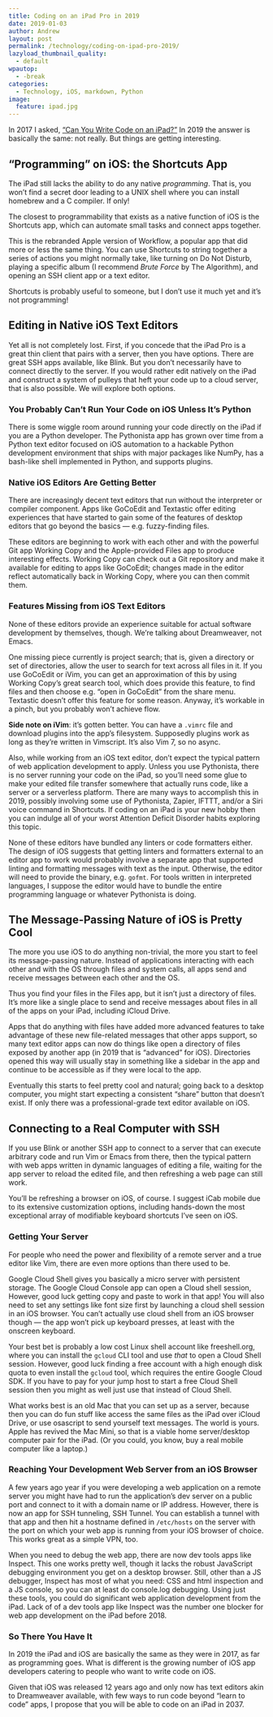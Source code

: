 ```yaml
---
title: Coding on an iPad Pro in 2019
date: 2019-01-03
author: Andrew
layout: post
permalink: /technology/coding-on-ipad-pro-2019/
lazyload_thumbnail_quality:
  - default
wpautop:
  - -break
categories:
  - Technology, iOS, markdown, Python
image:
  feature: ipad.jpg
---
```


In 2017 I asked, [“Can You Write Code on an iPad?”](https://andrewbrookins.com/tech/can-you-write-code-on-an-ipad/) In 2019 the answer is basically the same: not really. But things are getting interesting.

## “Programming” on iOS: the Shortcuts App

The iPad still lacks the ability to do any native _programming_. That is, you won’t find a secret door leading to a UNIX shell where you can install homebrew and a C compiler. If only!

The closest to programmability that exists as a native function of iOS is the Shortcuts app, which can automate small tasks and connect apps together.

This is the rebranded Apple version of Workflow, a popular app that did more or less the same thing. You can use Shortcuts to string together a series of actions you might normally take, like turning on Do Not Disturb, playing a specific album (I recommend _Brute Force_ by The Algorithm), and opening an SSH client app or a text editor.

Shortcuts is probably useful to someone, but I don’t use it much yet and it’s not programming!

## Editing in Native iOS Text Editors

Yet all is not completely lost. First, if you concede that the iPad Pro is a great thin client that pairs with a server, then you have options. There are great SSH apps available, like Blink. But you don’t necessarily have to connect directly to the server. If you would rather edit natively on the iPad and construct a system of pulleys that heft your code up to a cloud server, that is also possible. We will explore both options.

### You Probably Can’t Run Your Code on iOS Unless It’s Python

There is some wiggle room around running your code directly on the iPad if you are a Python developer. The Pythonista app has grown over time from a Python text editor focused on iOS automation to a hackable Python development environment that ships with major packages like NumPy, has a bash-like shell implemented in Python, and supports plugins.

### Native iOS Editors Are Getting Better

There are increasingly decent text editors that run without the interpreter or compiler component. Apps like GoCoEdit and Textastic offer editing experiences that have started to gain some of the features of desktop editors that go beyond the basics — e.g. fuzzy-finding files.

These editors are beginning to work with each other and with the powerful Git app Working Copy and the Apple-provided Files app to produce interesting effects. Working Copy can check out a Git repository and make it available for editing to apps like GoCoEdit; changes made in the editor reflect automatically back in Working Copy, where you can then commit them.

### Features Missing from iOS Text Editors

None of these editors provide an experience suitable for actual software development by themselves, though. We’re talking about Dreamweaver, not Emacs.

One missing piece currently is project search; that is, given a directory or set of directories, allow the user to search for text across all files in it. If you use GoCoEdit or iVim, you can get an approximation of this by using Working Copy’s great search tool, which does provide this feature, to find files and then choose e.g. “open in GoCoEdit” from the share menu. Textastic doesn’t offer this feature for some reason. Anyway, it’s workable in a pinch, but you probably won’t achieve flow.

**Side note on iVim**: it’s gotten better. You can have a `.vimrc` file and download plugins into the app’s filesystem. Supposedly plugins work as long as they’re written in Vimscript. It’s also Vim 7, so no async.

Also, while working from an iOS text editor, don’t expect the typical pattern of web application development to apply. Unless you use Pythonista, there is no server running your code on the iPad, so you’ll need some glue to make your edited file transfer somewhere that actually runs code, like a server or a serverless platform. There are many ways to accomplish this in 2019, possibly involving some use of Pythonista, Zapier, IFTTT, and/or a Siri voice command in Shortcuts. If coding on an iPad is your new hobby then you can indulge all of your worst Attention Deficit Disorder habits exploring this topic.

None of these editors have bundled any linters or code formatters either. The design of iOS suggests that getting linters and formatters external to an editor app to work would probably involve a separate app that supported linting and formatting messages with text as the input. Otherwise, the editor will need to provide the binary, e.g. `gofmt`. For tools written in interpreted languages, I suppose the editor would have to bundle the entire programming language or whatever Pythonista is doing.

## The Message-Passing Nature of iOS is Pretty Cool

The more you use iOS to do anything non-trivial, the more you start to feel its message-passing nature. Instead of applications interacting with each other and with the OS through files and system calls, all apps send and receive messages between each other and the OS.

Thus you find your files in the Files app, but it isn’t just a directory of files. It’s more like a single place to send and receive messages about files in all of the apps on your iPad, including iCloud Drive.

Apps that do anything with files have added more advanced features to take advantage of these new file-related messages that other apps support, so many text editor apps can now do things like open a directory of files exposed by another app (in 2019 that is “advanced” for iOS). Directories opened this way will usually stay in something like a sidebar in the app and continue to be accessible as if they were local to the app.

Eventually this starts to feel pretty cool and natural; going back to a desktop computer, you might start expecting a consistent “share” button that doesn’t exist. If only there was a professional-grade text editor available on iOS.

## Connecting to a Real Computer with SSH

If you use Blink or another SSH app to connect to a server that can execute arbitrary code and run Vim or Emacs from there, then the typical pattern with web apps written in dynamic languages of editing a file, waiting for the app server to reload the edited file, and then refreshing a web page can still work.

You’ll be refreshing a browser on iOS, of course. I suggest iCab mobile due to its extensive customization options, including hands-down the most exceptional array of modifiable keyboard shortcuts I’ve seen on iOS.

### Getting Your Server

For people who need the power and flexibility of a remote server and a true editor like Vim, there are even more options than there used to be.

Google Cloud Shell gives you basically a micro server with persistent storage. The Google Cloud Console app can open a Cloud shell session, However, good luck getting copy and paste to work in that app! You will also need to set any settings like font size first by launching a cloud shell session in an iOS browser. You can’t actually use cloud shell from an iOS browser though — the app won’t pick up keyboard presses, at least with the onscreen keyboard.

Your best bet is probably a low cost Linux shell account like freeshell.org, where you can install the `gcloud` CLI tool and use _that_ to open a Cloud Shell session. However, good luck finding a free account with a high enough disk quota to even install the `gcloud` tool, which requires the entire Google Cloud SDK. If you have to pay for your jump host to start a free Cloud Shell session then you might as well just use that instead of Cloud Shell.

What works best is an old Mac that you can set up as a server, because then you can do fun stuff like access the same files as the iPad over iCloud Drive, or use osascript to send yourself text messages. The world is yours. Apple has revived the Mac Mini, so that is a viable home server/desktop computer pair for the iPad. (Or you could, you know, buy a real mobile computer like a laptop.)

### Reaching Your Development Web Server from an iOS Browser
A few years ago year if you were developing a web application on a remote server you might have had to run the application’s dev server on a public port and connect to it with a domain name or IP address. However, there is now an app for SSH tunneling, SSH Tunnel. You can establish a tunnel with that app and then hit a hostname defined in `/etc/hosts` on the server with the port on which your web app is running from your iOS browser of choice. This works great as a simple VPN, too.

When you need to debug the web app, there are now dev tools apps like Inspect. This one works pretty well, though it lacks the robust JavaScript debugging environment you get on a desktop browser. Still, other than a JS debugger, Inspect has most of what you need: CSS and html inspection and a JS console, so you can at least do console.log debugging. Using just these tools, you could do significant web application development from the iPad. Lack of of a dev tools app like Inspect was the number one blocker for web app development on the iPad before 2018.

### So There You Have It

In 2019 the iPad and iOS are basically the same as they were in 2017, as far as programming goes. What is different is the growing number of iOS app developers catering to people who want to write code on iOS.

Given that iOS was released 12 years ago and only now has text editors akin to Dreamweaver available,  with few ways to run code beyond “learn to code” apps, I propose that you will be able to code on an iPad in 2037.